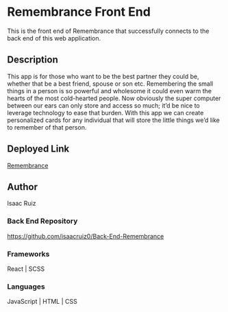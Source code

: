 # Remembrance Front End

This is the front end of Remembrance that successfully connects to the back end of this web application.

## Description

This app is for those who want to be the best partner they could be, whether that be a best friend, spouse or son etc.  Remembering the small things in a person is so powerful and wholesome it could even warm the hearts of the most cold-hearted people. Now obviously the super computer between our ears can only store and access so much; it’d be nice to leverage technology to ease that burden. With this app we can create personalized cards for any individual that will store the little things we’d like to remember of that person.

## Deployed Link

[Remembrance](https://inquisitive-sorbet-a52729.netlify.app/)

## Author
Isaac Ruiz

### Back End Repository
https://github.com/isaacruiz0/Back-End-Remembrance

### Frameworks
React | SCSS

### Languages
JavaScript | HTML | CSS
